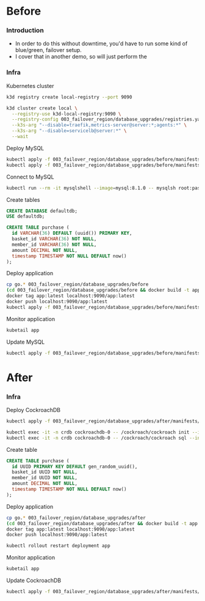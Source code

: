 # Before

### Introduction

* In order to do this without downtime, you'd have to run some kind of blue/green, failover setup.
* I cover that in another demo, so will just perform the

### Infra

Kubernetes cluster

``` sh
k3d registry create local-registry --port 9090

k3d cluster create local \
  --registry-use k3d-local-registry:9090 \
  --registry-config 003_failover_region/database_upgrades/registries.yaml \
  --k3s-arg "--disable=traefik,metrics-server@server:*;agents:*" \
  --k3s-arg "--disable=servicelb@server:*" \
  --wait
```

Deploy MySQL

``` sh
kubectl apply -f 003_failover_region/database_upgrades/before/manifests/mysql/pv.yaml
kubectl apply -f 003_failover_region/database_upgrades/before/manifests/mysql/v8.1.0.yaml
```

Connect to MySQL

``` sh
kubectl run --rm -it mysqlshell --image=mysql:8.1.0 -- mysqlsh root:password@mysql --sql
```

Create tables

``` sql
CREATE DATABASE defaultdb;
USE defaultdb;

CREATE TABLE purchase (
  id VARCHAR(36) DEFAULT (uuid()) PRIMARY KEY,
  basket_id VARCHAR(36) NOT NULL,
  member_id VARCHAR(36) NOT NULL,
  amount DECIMAL NOT NULL,
  timestamp TIMESTAMP NOT NULL DEFAULT now()
);
```

Deploy application

``` sh
cp go.* 003_failover_region/database_upgrades/before
(cd 003_failover_region/database_upgrades/before && docker build -t app .)
docker tag app:latest localhost:9090/app:latest
docker push localhost:9090/app:latest
kubectl apply -f 003_failover_region/database_upgrades/before/manifests/app/deployment.yaml
```

Monitor application

``` sh
kubetail app
```

Update MySQL

``` sh
kubectl apply -f 003_failover_region/database_upgrades/before/manifests/mysql/v8.2.0.yaml
```

# After

### Infra

Deploy CockroachDB

``` sh
kubectl apply -f 003_failover_region/database_upgrades/after/manifests/cockroachdb/v23.1.11.yaml

kubectl exec -it -n crdb cockroachdb-0 -- /cockroach/cockroach init --insecure
kubectl exec -it -n crdb cockroachdb-0 -- /cockroach/cockroach sql --insecure
```

Create table

``` sql
CREATE TABLE purchase (
  id UUID PRIMARY KEY DEFAULT gen_random_uuid(),
  basket_id UUID NOT NULL,
  member_id UUID NOT NULL,
  amount DECIMAL NOT NULL,
  timestamp TIMESTAMP NOT NULL DEFAULT now()
);
```

Deploy application

``` sh
cp go.* 003_failover_region/database_upgrades/after
(cd 003_failover_region/database_upgrades/after && docker build -t app .)
docker tag app:latest localhost:9090/app:latest
docker push localhost:9090/app:latest

kubectl rollout restart deployment app
```

Monitor application

``` sh
kubetail app
```

Update CockroachDB

``` sh
kubectl apply -f 003_failover_region/database_upgrades/after/manifests/cockroachdb/v23.1.12.yaml
```